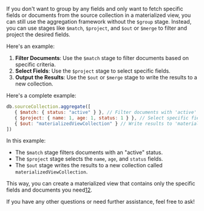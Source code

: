 If you don't want to group by any fields and only want to fetch specific fields or documents from the source collection in a materialized view, you can still use the aggregation framework without the `$group` stage. Instead, you can use stages like `$match`, `$project`, and `$out` or `$merge` to filter and project the desired fields.

Here's an example:

1. **Filter Documents**: Use the `$match` stage to filter documents based on specific criteria.
2. **Select Fields**: Use the `$project` stage to select specific fields.
3. **Output the Results**: Use the `$out` or `$merge` stage to write the results to a new collection.

Here's a complete example:
```javascript
db.sourceCollection.aggregate([
   { $match: { status: "active" } }, // Filter documents with 'active' status
   { $project: { name: 1, age: 1, status: 1 } }, // Select specific fields
   { $out: "materializedViewCollection" } // Write results to 'materializedViewCollection'
])
```

In this example:
- The `$match` stage filters documents with an "active" status.
- The `$project` stage selects the `name`, `age`, and `status` fields.
- The `$out` stage writes the results to a new collection called `materializedViewCollection`.

This way, you can create a materialized view that contains only the specific fields and documents you need[1](https://www.mongodb.com/docs/manual/core/materialized-views/)[2](https://tapdata.io/data-engineering-resources/create-manage-materialized-views-mongodb/).

If you have any other questions or need further assistance, feel free to ask!
